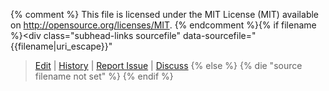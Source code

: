 {% comment %}
This file is licensed under the MIT License (MIT) available on
http://opensource.org/licenses/MIT.
{% endcomment %}{% if filename %}<div class="subhead-links sourcefile" data-sourcefile="{{filename|uri_escape}}"
><a href="https://github.com/dash-docs/dash-docs/edit/master/{{filename|uri_escape}}">Edit</a>
| <a href="https://github.com/dash-docs/dash-docs/commits/master/{{filename|uri_escape}}">History</a>
| <a href="https://github.com/dash-docs/dash-docs/issues/new?body=Source%20File%3A%20{{filename|uri_escape}}%0A%0A">Report Issue</a>
| <a href="https://www.dash.org/forum/">Discuss</a></div>
{% else %}
{% die "source filename not set" %}
{% endif %}
